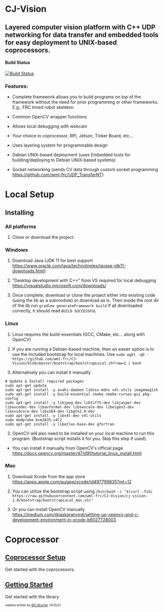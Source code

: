 # CJ-Vision

## Layered computer vision platform with C++ UDP networking for data transfer and embedded tools for easy deployment to UNIX-based coprocessors.

#### Build Status
[![Build Status](https://dev.azure.com/ConnorBuchel0890/WML/_apis/build/status/wml-frc.CJ-Vision?branchName=master)](https://dev.azure.com/ConnorBuchel0890/WML/_build/latest?definitionId=12&branchName=master)

### Features:
- Complete framework allows you to build programs on top of the framework without the need for prior programming or other frameworks. E.g., FRC timed robot skeleton.

- Common OpenCV wrapper functions

- Allows local debugging with webcam

- Your choice in coprocessor, RPI, Jetson, Tinker Board, etc...

- Uses layering system for programmable design

- Debian UNIX-based deployment (uses Embedded tools for building/deploying to Debian UNIX-based systems)

- Socket networking (sends CV data through custom socket programming https://github.com/wml-frc/UDP_TransferNT)

# Local Setup

## Installing

### All platforms
1. Clone or download the project.

### Windows
1. Download Java (JDK 11 for best support https://www.oracle.com/java/technologies/javase-jdk11-downloads.html)

2. "Desktop development with C++" from VS required for local debugging https://visualstudio.microsoft.com/downloads/

2. Once complete, download or clone the project either into existing code (using the lib as a submodule) or download as is.
Then inside the root dir of the lib run `gradlew generateFramework build`
If all downloaded correctly, it should read `BUILD SUCCESSFUL`

### Linux
1. Linux requires the build-essentials (GCC, CMake, etc... along with OpenCV)

2. If you are running a Debian-based machine, then an easier option is to use the included bootstrap for local machines. Use `sudo wget -qO - https://github.com/wml-frc/CJ-Vision/blob/master/bootstrap/bootstrapLocal.sh?raw=1 | bash`

1. Alternatively you can install it manually
```shell
# Update & Install required packages
sudo apt-get update
sudo apt-get install -y avahi-daemon libnss-mdns v4l-utils imagemagick
sudo apt-get install -y build-essential cmake cmake-curses-gui pkg-config
sudo apt-get install -y libjpeg-dev libtiff5-dev libjasper-dev libavcodec-dev libavformat-dev libswscale-dev libeigen3-dev libxvidcore-dev libx264-dev libgtk2.0-dev
sudo apt-get install -y libv4l-dev v4l-utils
sudo modprobe bcm2835-v4l2
sudo apt-get install -y libatlas-base-dev gfortran
```

2. OpenCV will also need to be installed on your local machine to run this program. (Bootstrap script installs it for you. Skip this step if used).
- You can install it manually from OpenCV's official page https://docs.opencv.org/master/d7/d9f/tutorial_linux_install.html

### Mac
1. Download Xcode from the app store https://apps.apple.com/au/app/xcode/id497799835?mt=12

2. You can utilize the bootstrap script using `/bin/bash -c "$(curl -fsSL https://raw.githubusercontent.com/wml-frc/CJ-Vision/cj-vision-2.0/bootstrap/bootstrapLocal_mac.sh)"`

1. Or you can install OpenCV manually https://medium.com/@jaskaranvirdi/setting-up-opencv-and-c-development-environment-in-xcode-b6027728003


# Coprocessor
## [Coprocessor Setup](docs/coproc.md)
Get started with the coprocessors.

## [Getting Started](docs/gettingStarted.md)
Get started with the library.

<sub><sup>readme written by [@CJBuchel](https://github.com/CJBuchel), 14/10/21</sup></sub>